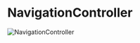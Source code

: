 # NavigationController

![NavigationController](https://github.com/user-attachments/assets/9fe3ce38-7aa2-4204-9ff5-8afa6c3ea923)
